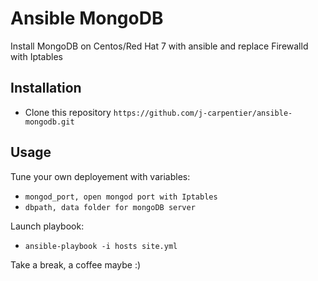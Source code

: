 # Ansible MongoDB
Install MongoDB on Centos/Red Hat 7 with ansible and replace Firewalld with Iptables

## Installation
- Clone this repository
`https://github.com/j-carpentier/ansible-mongodb.git`

## Usage

Tune your own deployement with variables:
- `mongod_port, open mongod port with Iptables`
- `dbpath, data folder for mongoDB server`

Launch playbook:
- `ansible-playbook -i hosts site.yml`

Take a break, a coffee maybe :)
